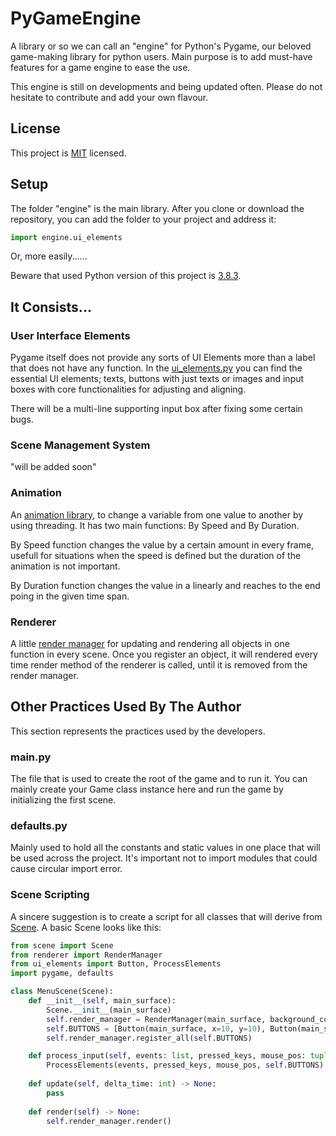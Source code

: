 # PyGameEngine
 
A library or so we can call an "engine" for Python's Pygame, our beloved game-making library for python users. Main purpose is to add must-have features for a game engine to ease the use.

This engine is still on developments and being updated often. Please do not hesitate to contribute and add your own flavour.

## License

This project is [MIT](https://github.com/ErtyumPX/PyGameEngine/blob/main/LICENSE) licensed.

## Setup

The folder "engine" is the main library. After you clone or download the repository, you can add the folder to your project and address it:
```python
import engine.ui_elements
```
Or, more easily...... 

Beware that used Python version of this project is [3.8.3](https://www.python.org/downloads/release/python-383).

## It Consists...

### User Interface Elements

Pygame itself does not provide any sorts of UI Elements more than a label that does not have any function. In the [ui_elements.py](https://github.com/ErtyumPX/PyGameEngine/blob/main/engine/core/ui_elements.py) you can find the essential UI elements; texts, buttons with just texts or images and input boxes with core functionalities for adjusting and aligning.

There will be a multi-line supporting input box after fixing some certain bugs.

### Scene Management System

"will be added soon"

### Animation

An [animation library](https://github.com/ErtyumPX/PyGameEngine/blob/main/engine/core/animation.py), to change a variable from one value to another by using threading. It has two main functions: By Speed and By Duration.

By Speed function changes the value by a certain amount in every frame, usefull for situations when the speed is defined but the duration of the animation is not important.

By Duration function changes the value in a linearly and reaches to the end poing in the given time span.

### Renderer

A little [render manager](https://github.com/ErtyumPX/PyGameEngine/blob/main/engine/core/renderer.py) for updating and rendering all objects in one function in every scene. Once you register an object, it will rendered every time render method of the renderer is called, until it is removed from the render manager.

## Other Practices Used By The Author

This section represents the practices used by the developers.

### main.py

The file that is used to create the root of the game and to run it. You can mainly create your Game class instance here and run the game by initializing the first scene.

### defaults.py

Mainly used to hold all the constants and static values in one place that  will be used across the project. It's important not to import modules that could cause circular import error.

### Scene Scripting

A sincere suggestion is to create a script for all classes that will derive from [Scene](https://github.com/ErtyumPX/PyGameEngine/blob/main/engine/core/scene.py). A basic Scene looks like this:

```python
from scene import Scene
from renderer import RenderManager
from ui_elements import Button, ProcessElements
import pygame, defaults

class MenuScene(Scene):
    def __init__(self, main_surface):
        Scene.__init__(main_surface)
        self.render_manager = RenderManager(main_surface, background_color=(80, 80, 80))
        self.BUTTONS = [Button(main_surface, x=10, y=10), Button(main_surface, x=100, y=100)]
        self.render_manager.register_all(self.BUTTONS)

    def process_input(self, events: list, pressed_keys, mouse_pos: tuple) -> None:
        ProcessElements(events, pressed_keys, mouse_pos, self.BUTTONS)
    
    def update(self, delta_time: int) -> None:
        pass
    
    def render(self) -> None:
        self.render_manager.render()
```
